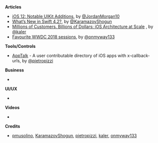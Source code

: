 **Articles**

* [iOS 12: Notable UIKit Additions](https://medium.com/the-traveled-ios-developers-guide/ios-12-notable-uikit-additions-b50beb0e3729), by [@JordanMorgan10](https://twitter.com/JordanMorgan10)
* [What’s New in Swift 4.2?](https://www.raywenderlich.com/194066/whats-new-in-swift-4-2), by [@KaramazovShogun](https://twitter.com/KaramazovShogun)
* [Millions of Customers. Billions of Dollars: iOS Architecture at Scale](http://parveenkaler.com/posts/iOS-architecture-at-scale) , by [@kaler](https://twitter.com/kaler)
* [Favourite WWDC 2018 sessions](https://medium.com/@onmyway133/my-favourite-wwdc-2018-sessions-363d3fc9c9d5), by [@onmyway133](https://twitter.com/onmyway133)

**Tools/Controls**

* [AppTalk](https://github.com/pietropizzi/app-talk) - A user contributable directory of iOS apps with x-callback-urls, by [@pietropizzi](http://twitter.com/pietropizzi)

**Business**

* 

**UI/UX**

* 

**Videos**

* 

**Credits**

* [pmusolino](https://github.com/pmusolino), [KaramazovShogun](https://github.com/KaramazovShogun), [pietropizzi](https://github.com/pietropizzi), [kaler](https://github.com/kaler), [onmyway133](https://github.com/onmyway133)
